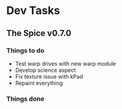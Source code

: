 # Dev Tasks
## The Spice v0.7.0

### Things to do
* Test warp drives with new warp module
* Develop science aspect
* Fix texture issue with kPad
* Repaint everything

  
### Things done

